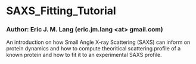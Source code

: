 # SAXS_Fitting_Tutorial

### Author: Eric J. M. Lang (eric.jm.lang \<at\> gmail.com)
An introduction on how Small Angle X-ray Scattering (SAXS) can inform on protein dynamics and how to compute theoritical  scattering profile of a known protein and how to fit it to an experimental SAXS profile.
